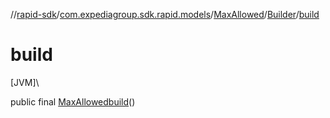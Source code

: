 //[rapid-sdk](../../../../index.md)/[com.expediagroup.sdk.rapid.models](../../index.md)/[MaxAllowed](../index.md)/[Builder](index.md)/[build](build.md)

# build

[JVM]\

public final [MaxAllowed](../index.md)[build](build.md)()
